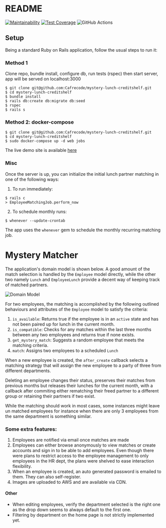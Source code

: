 # README

[![Maintainability](https://api.codeclimate.com/v1/badges/89e3be50f6b00a2075eb/maintainability)](https://codeclimate.com/repos/5f6b62fc69742d5923001307/maintainability) [![Test Coverage](https://api.codeclimate.com/v1/badges/89e3be50f6b00a2075eb/test_coverage)](https://codeclimate.com/repos/5f6b62fc69742d5923001307/test_coverage) ![GitHub Actions](https://github.com/Cafrecode/mystery-lunch-creditshelf/workflows/Ruby/badge.svg)


## Setup

Being a standard Ruby on Rails application, follow the usual steps to run it:

### Method 1

Clone repo, bundle install, configure db, run tests (rspec) then start server, app will be served on localhost:3000

```
$ git clone git@github.com:Cafrecode/mystery-lunch-creditshelf.git
$ cd mystery-lunch-creditshelf
$ bundle install
$ rails db:create db:migrate db:seed
$ rspec
$ rails s

```

### Method 2: docker-compose

```
$ git clone git@github.com:Cafrecode/mystery-lunch-creditshelf.git
$ cd mystery-lunch-creditshelf
$ sudo docker-compose up -d web jobs

```

The live demo site is available [here](https://mystery.cafrecode.co.ke)

### Misc

Once the server is up, you can initialize the initial lunch partner matching in one of the following ways:

1. To run immediately:
```
$ rails c
> EmployeeMatchingJob.perform_now

```

2. To schedule monthly runs:
```
$ whenever --update-crontab

```
The app uses the `whenever` gem to schedule the monthly recurring matching job.

# Mystery Matcher

The application's domain model is shown below. A good amount of the match selection is handled by the `Employee` model directly, while the other two namely `Lunch` and `EmployeeLunch` provide a decent way of keeping track of matched partners.

![Domain Model](domain-model.png)

For two employees, the matching is accomplished by the following outlined behaviours and attributes of the `Employee` model to satisfy the criteria:

1. `is_available`: Returns true if the employee is in an `active` state and has not been paired up for lunch in the current month.
2. `is_compatible`: Checks for any matches within the last three months between any two employees and returns true if none exists.
3. `get_mystery_match`: Suggests a random employee that meets the matching criteria.
4. `match`: Assigns two employees to a scheduled `Lunch`

When a new employee is created, the `after_create` callback selects a matching strategy that will assign the new employee to a party of three from different departments.

Deleting an employee changes their status, preserves their matches from previous months but releases their lunches for the current month, with a callback after commiting either rematching their freed partner to a different group or retaining their partners if two exist.

While the matching should work in most cases, some instances might leave un matched employees for instance when there are only 3 employees from the same department is something similar.

### Some extra features:

1. Employees are notified via email once matches are made
2. Employees can either browse anonymously to view matches or create accounts and sign in to be able to add employees. Even though there were plans to restrict access to the employee management to only employees in the HR dept, the plans were shelved to ease interaction flexibility.
3. When an employee is created, an auto generated password is emailed to them. They can also self-register.
4. Images are uploaded to AWS and are available via CDN.

#### Other

* When editing employees, verify the department selected is the right one as the drop down seems to always default to the first one.
* Filtering by department on the home page is not strictly implemented yet.


